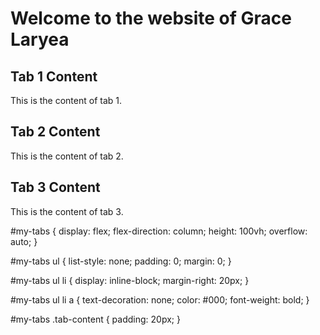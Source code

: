 # Welcome to the website of Grace Laryea
  <div id="About Me">
    <h2>Tab 1 Content</h2>
    <p>This is the content of tab 1.</p>
  </div>
  <div id="Notes">
    <h2>Tab 2 Content</h2>
    <p>This is the content of tab 2.</p>
  </div>
  <div id="Projects">
    <h2>Tab 3 Content</h2>
    <p>This is the content of tab 3.</p>
  </div>
</div>



#my-tabs {
  display: flex;
  flex-direction: column;
  height: 100vh;
  overflow: auto;
}

#my-tabs ul {
  list-style: none;
  padding: 0;
  margin: 0;
}

#my-tabs ul li {
  display: inline-block;
  margin-right: 20px;
}

#my-tabs ul li a {
  text-decoration: none;
  color: #000;
  font-weight: bold;
}

#my-tabs .tab-content {
  padding: 20px;
}

